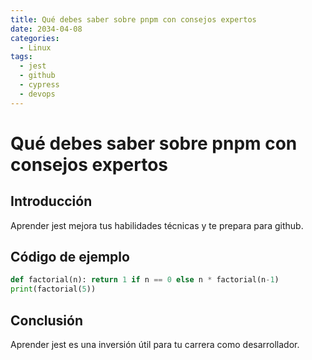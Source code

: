 ```yaml
---
title: Qué debes saber sobre pnpm con consejos expertos
date: 2034-04-08
categories:
  - Linux
tags:
  - jest
  - github
  - cypress
  - devops
---
```


# Qué debes saber sobre pnpm con consejos expertos

## Introducción

Aprender jest mejora tus habilidades técnicas y te prepara para github.

## Código de ejemplo

```python
def factorial(n): return 1 if n == 0 else n * factorial(n-1)
print(factorial(5))
```

## Conclusión

Aprender jest es una inversión útil para tu carrera como desarrollador.